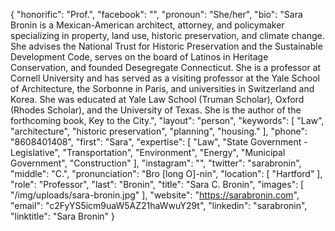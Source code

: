 {
  "honorific": "Prof.",
  "facebook": "",
  "pronoun": "She/her",
  "bio": "Sara Bronin is a Mexican-American architect, attorney, and policymaker specializing in property, land use, historic preservation, and climate change.  She advises the National Trust for Historic Preservation and the Sustainable Development Code, serves on the board of Latinos in Heritage Conservation, and founded Desegregate Connecticut.  She is a professor at Cornell University and has served as a visiting professor at the Yale School of Architecture, the Sorbonne in Paris, and universities in Switzerland and Korea.  She was educated at Yale Law School (Truman Scholar), Oxford (Rhodes Scholar), and the University of Texas.  She is the author of the forthcoming book, Key to the City.",
  "layout": "person",
  "keywords": [
    "Law",
    "architecture",
    "historic preservation",
    "planning",
    "housing."
  ],
  "phone": "8608401408",
  "first": "Sara",
  "expertise": [
    "Law",
    "State Government - Legislative",
    "Transportation",
    "Environment",
    "Energy",
    "Municipal Government",
    "Construction"
  ],
  "instagram": "",
  "twitter": "sarabronin",
  "middle": "C.",
  "pronunciation": "Bro [long O]-nin",
  "location": [
    "Hartford"
  ],
  "role": "Professor",
  "last": "Bronin",
  "title": "Sara C. Bronin",
  "images": [
    "/img/uploads/sara-bronin.jpg"
  ],
  "website": "https://sarabronin.com",
  "email": "c2FyYS5icm9uaW5AZ21haWwuY29t",
  "linkedin": "sarabronin",
  "linktitle": "Sara Bronin"
}